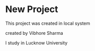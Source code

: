 # New Project

This project was created in local system

created by Vibhore Sharma

I study in Lucknow University